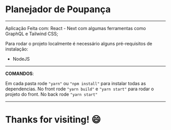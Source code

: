 # Planejador de Poupança

<hr/>

Aplicação Feita com:
React - Next com algumas ferramentas como GraphQL e Tailwind CSS;

Para rodar o projeto localmente é necessário alguns pré-requisitos de instalação:
- NodeJS

<hr/>

**COMANDOS**:

Em cada pasta rode `"yarn"` ou `"npm install"` para instalar todas as dependencias.
No front rode `"yarn build"` e `"yarn start"` para rodar o projeto do front.
No back rode `"yarn start"`

<hr/>

# Thanks for visiting! :smile:
